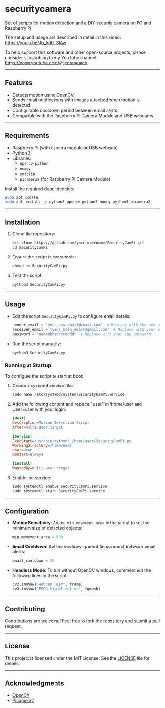 # securitycamera
Set of scripts for motion detection and a DIY security camera on PC and Raspberry Pi

The setup and usage are described in detail in this video: https://youtu.be/Jb_5d0TSlAw

To help support this software and other open-source projects, please consider subscribing to my YouTube channel: https://www.youtube.com/@jeoresearch

---

## Features
- Detects motion using OpenCV.
- Sends email notifications with images attached when motion is detected.
- Configurable cooldown period between email alerts.
- Compatible with the Raspberry Pi Camera Module and USB webcams.

---

## Requirements
- Raspberry Pi (with camera module or USB webcam)
- Python 3
- Libraries:
  - `opencv-python`
  - `numpy`
  - `smtplib`
  - `picamera2` (for Raspberry Pi Camera Module)

Install the required dependencies:
```bash
sudo apt update
sudo apt install -y python3-opencv python3-numpy python3-picamera2
```

---

## Installation
1. Clone the repository:
   ```bash
   git clone https://github.com/your-username/SecurityCamPi.git
   cd SecurityCamPi
   ```

2. Ensure the script is executable:
   ```bash
   chmod +x SecurityCamPi.py
   ```

3. Test the script:
   ```bash
   python3 SecurityCamPi.py
   ```

---

## Usage
- Edit the script `SecurityCamPi.py` to configure email details:
  ```python
  sender_email = "your_new_email@gmail.com"  # Replace with the new email (for sending from Pi)
  receiver_email = "your_main_email@gmail.com"  # Replace with your email (for receving images)
  password = "aaaabbbbccccdddd"  # Replace with your app password
  ```

- Run the script manually:
  ```bash
  python3 SecurityCamPi.py
  ```

### Running at Startup
To configure the script to start at boot:
1. Create a systemd service file:
   ```bash
   sudo nano /etc/systemd/system/SecurityCamPi.service
   ```
2. Add the following content and replace "user" in /home/user and User=user with your login:
   ```ini
   [Unit]
   Description=Motion Detection Script
   After=multi-user.target

   [Service]
   ExecStart=/usr/bin/python3 /home/user/SecurityCamPi.py
   WorkingDirectory=/home/user
   User=user
   Restart=always

   [Install]
   WantedBy=multi-user.target
   ```

3. Enable the service:
   ```bash
   sudo systemctl enable SecurityCamPi.service
   sudo systemctl start SecurityCamPi.service
   ```

---

## Configuration
- **Motion Sensitivity**:
  Adjust `min_movement_area` in the script to set the minimum size of detected objects:
  ```python
  min_movement_area = 500
  ```

- **Email Cooldown**:
  Set the cooldown period (in seconds) between email alerts:
  ```python
  email_cooldown = 20
  ```

- **Headless Mode**:
  To run without OpenCV windows, comment out the following lines in the script:
  ```python
  cv2.imshow("Webcam Feed", frame)
  cv2.imshow("PMOG Visualization", fgmask)
  ```

---

## Contributing
Contributions are welcome! Feel free to fork the repository and submit a pull request.

---

## License
This project is licensed under the MIT License. See the [LICENSE](LICENSE) file for details.

---

## Acknowledgments
- [OpenCV](https://opencv.org/)
- [Picamera2](https://github.com/raspberrypi/picamera2)
